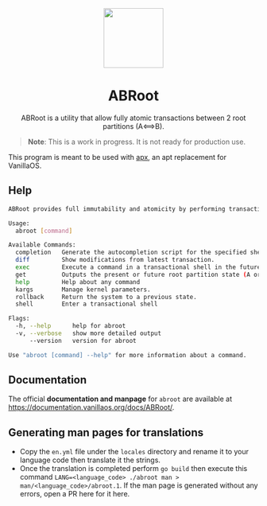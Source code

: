 <div align="center">
  <img src="abroot-logo.svg" height="120">
  <h1 align="center">ABRoot</h1>
  <p align="center">ABRoot is a utility that allow fully atomic transactions between 2 root partitions (A⟺B).</p>
</div>

> **Note**: This is a work in progress. It is not ready for production use.

This program is meant to be used with [apx](https://github.com/vanilla-os/apx), 
an apt replacement for VanillaOS.

## Help

```bash
ABRoot provides full immutability and atomicity by performing transactions between 2 root partitions (A<->B)

Usage:
  abroot [command]

Available Commands:
  completion   Generate the autocompletion script for the specified shell
  diff         Show modifications from latest transaction.
  exec         Execute a command in a transactional shell in the future root and switch to it on next boot
  get          Outputs the present or future root partition state (A or B)
  help         Help about any command
  kargs        Manage kernel parameters.
  rollback     Return the system to a previous state.
  shell        Enter a transactional shell

Flags:
  -h, --help      help for abroot
  -v, --verbose   show more detailed output
      --version   version for abroot

Use "abroot [command] --help" for more information about a command.
```

## Documentation

The official **documentation and manpage** for `abroot` are available at https://documentation.vanillaos.org/docs/ABRoot/.

## Generating man pages for translations

- Copy the `en.yml` file under the `locales` directory and rename it to your language code then translate it the strings.
- Once the translation is completed perform `go build` then execute this command `LANG=<language_code> ./abroot man > man/<language_code>/abroot.1`. If the man page is generated without any errors, open a PR here for it here.
